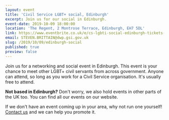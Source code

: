 ```yaml
---
layout: event
title: 'Civil Service LGBT+ social, Edinburgh'
excerpt: Join us for our social in Edinburgh.
event-date: 2019-10-09 18:00:00
location: 'The Regent, 2 Montrose Terrace, Edinburgh, EH7 5DL'
link: https://www.eventbrite.co.uk/e/cs-lgbti-social-edinburgh-tickets-71355759999
email: STEVEN.BRITTAIN@dwp.gsi.gov.uk
slug: /2019/10/09/edinburgh-social
published: true
preview: false
---
```

Join us for a networking and social event in Edinburgh. This event is your chance to meet other LGBT+ civil servants from across government. Anyone can attend, so long as you work for a Civil Service organisation. It's usually free to attend.

**Not based in Edinburgh?** Don't worry, we also hold events in other parts of the UK too. You can find all our events on our website.

If we don't have an event coming up in your area, why not run one yourself! [Contact us](/about/contact-us/) and we can help you promote it.
